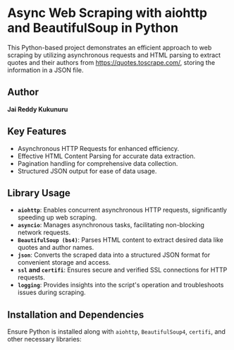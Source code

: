 # Async Web Scraping with aiohttp and BeautifulSoup in Python

This Python-based project demonstrates an efficient approach to web scraping by utilizing asynchronous requests and HTML parsing to extract quotes and their authors from https://quotes.toscrape.com/, storing the information in a JSON file.

## Author
**Jai Reddy Kukunuru**

## Key Features
- Asynchronous HTTP Requests for enhanced efficiency.
- Effective HTML Content Parsing for accurate data extraction.
- Pagination handling for comprehensive data collection.
- Structured JSON output for ease of data usage.

## Library Usage
- **`aiohttp`**: Enables concurrent asynchronous HTTP requests, significantly speeding up web scraping.
- **`asyncio`**: Manages asynchronous tasks, facilitating non-blocking network requests.
- **`BeautifulSoup (bs4)`**: Parses HTML content to extract desired data like quotes and author names.
- **`json`**: Converts the scraped data into a structured JSON format for convenient storage and access.
- **`ssl` and `certifi`**: Ensures secure and verified SSL connections for HTTP requests.
- **`logging`**: Provides insights into the script's operation and troubleshoots issues during scraping.

## Installation and Dependencies
Ensure Python is installed along with `aiohttp`, `BeautifulSoup4`, `certifi`, and other necessary libraries:
